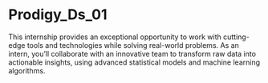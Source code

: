 # Prodigy_Ds_01
This internship provides an exceptional opportunity to work with cutting-edge tools and technologies while solving real-world problems. As an intern, you’ll collaborate with an innovative team to transform raw data into actionable insights, using advanced statistical models and machine learning algorithms.
